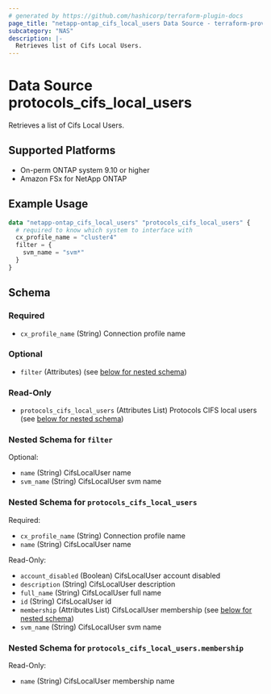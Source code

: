 ```yaml
---
# generated by https://github.com/hashicorp/terraform-plugin-docs
page_title: "netapp-ontap_cifs_local_users Data Source - terraform-provider-netapp-ontap"
subcategory: "NAS"
description: |-
  Retrieves list of Cifs Local Users.
---
```


# Data Source protocols_cifs_local_users

Retrieves a list of Cifs Local Users.

## Supported Platforms
* On-perm ONTAP system 9.10 or higher
* Amazon FSx for NetApp ONTAP

## Example Usage
```terraform
data "netapp-ontap_cifs_local_users" "protocols_cifs_local_users" {
  # required to know which system to interface with
  cx_profile_name = "cluster4"
  filter = {
    svm_name = "svm*"
  }
}
```

<!-- schema generated by tfplugindocs -->
## Schema

### Required

- `cx_profile_name` (String) Connection profile name

### Optional

- `filter` (Attributes) (see [below for nested schema](#nestedatt--filter))

### Read-Only

- `protocols_cifs_local_users` (Attributes List) Protocols CIFS local users (see [below for nested schema](#nestedatt--protocols_cifs_local_users))

<a id="nestedatt--filter"></a>
### Nested Schema for `filter`

Optional:

- `name` (String) CifsLocalUser name
- `svm_name` (String) CifsLocalUser svm name


<a id="nestedatt--protocols_cifs_local_users"></a>
### Nested Schema for `protocols_cifs_local_users`

Required:

- `cx_profile_name` (String) Connection profile name
- `name` (String) CifsLocalUser name

Read-Only:

- `account_disabled` (Boolean) CifsLocalUser account disabled
- `description` (String) CifsLocalUser description
- `full_name` (String) CifsLocalUser full name
- `id` (String) CifsLocalUser id
- `membership` (Attributes List) CifsLocalUser membership (see [below for nested schema](#nestedatt--protocols_cifs_local_users--membership))
- `svm_name` (String) CifsLocalUser svm name

<a id="nestedatt--protocols_cifs_local_users--membership"></a>
### Nested Schema for `protocols_cifs_local_users.membership`

Read-Only:

- `name` (String) CifsLocalUser membership name


